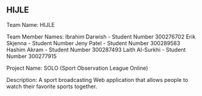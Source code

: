 HIJLE
-----

Team Name: HIJLE

Team Member Names:
Ibrahim Darwish - Student Number 300276702
Erik Skjenna - Student Number 
Jeny Patel - Student Number 300289583 
Hashim Akram - Student Number 300287493
Laith Al-Surkhi - Student Number 300277915

Project Name: SOLO (Sport Observation League Online)

Description:
A sport broadcasting Web application that allows people to watch their favorite sports together.
